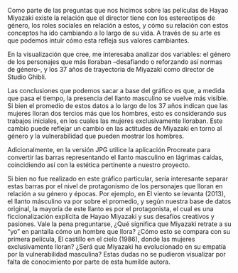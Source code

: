 Como parte de las preguntas que nos hicimos sobre las películas de Hayao Miyazaki existe la relación que el director tiene con los estereotipos de género, los roles sociales en relación a estos, y cómo su relación con estos conceptos ha ido cambiando a lo largo de su vida. A través de su arte es que podemos intuir cómo esta refleja sus valores cambiantes. 

En la visualización que cree, me interesaba analizar dos variables: el género de los personajes que más lloraban –desafiando o reforzando así normas de género–, y los 37 años de trayectoria de Miyazaki como director de Studio Ghibli. 

Las conclusiones que podemos sacar a base del gráfico es que, a medida que pasa el tiempo, la presencia del llanto masculino se vuelve más visible. Si bien el promedio de estos datos a lo largo de los 37 años indican que las mujeres lloran dos tercios más que los hombres, esto es considerando sus trabajos iniciales, en los cuales las mujeres exclusivamente lloraban. Este cambio puede reflejar un cambio en las actitudes de Miyazaki en torno al género y la vulnerabilidad que pueden mostrar los hombres. 

Adicionalmente, en la versión JPG utilice la aplicación Procreate para convertir las barras representando el llanto masculino en lágrimas caídas, coincidiendo así con la estética pertinente a nuestro proyecto. 

Si bien no fue realizado en este gráfico particular, sería interesante separar estas barras por el nivel de protagonismo de los personajes que lloran en relación a su género y épocas. Por ejemplo, en El viento se levanta (2013), el llanto másculino va por sobre el promedio, y según nuestra base de datos original, la mayoría de este llanto es por el protagonista, el cual es una ficcionalización explícita de Hayao Miyazaki y sus desafíos creativos y pasiones. Vale la pena preguntarse, ¿Qué significa que Miyazaki retrate a su “yo” en pantalla cómo un hombre que llora? ¿Cómo esto se compara con su primera película, El castillo en el cielo (1986), donde las mujeres exclusivamente lloran? ¿Será que Miyazaki ha evolucionado en su empatía por la vulnerabilidad masculina? Estas dudas no se pudieron visualizar por falta de conocimiento por parte de esta humilde autora. 
